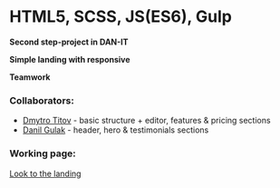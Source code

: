 # HTML5, SCSS, JS(ES6), Gulp 

**Second step-project in DAN-IT**

**Simple landing with responsive**

**Teamwork**

### Collaborators:
* [Dmytro Titov](https://github.com/DmytroTitov) - basic structure + editor, features & pricing sections
* [Danil Gulak](https://gitlab.com/DanilGulak) - header, hero & testimonials sections

### Working page:
[Look to the landing](https://dmytrotitov.github.io/forkio/index.html#)
